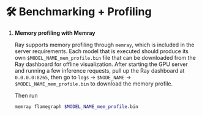 # 🛠️ Benchmarking + Profiling

1. **Memory profiling with Memray**

    Ray supports memory profiling through `memray`,
    which is included in the server requirements. Each model
    that is executed should produce its own `$MODEL_NAME_mem_profile.bin`
    file that can be downloaded from the Ray dashboard for
    offline visualization. After starting the GPU server and running a few inference requests, pull up the Ray dashboard at `0.0.0.0:8265`, then go to
    `logs` -> `$NODE_NAME` -> `$MODEL_NAME_mem_profile.bin`
    to download the memory profile.

    Then run
    ```bash
    memray flamegraph $MODEL_NAME_mem_profile.bin
    ```
